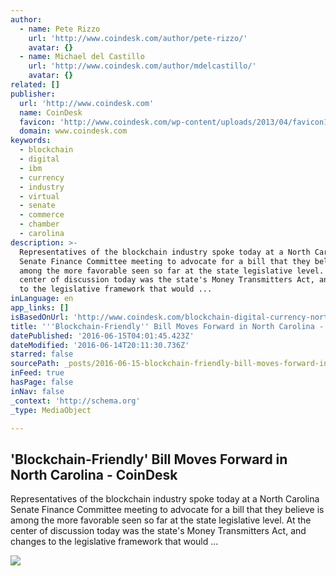 ```yaml
---
author:
  - name: Pete Rizzo
    url: 'http://www.coindesk.com/author/pete-rizzo/'
    avatar: {}
  - name: Michael del Castillo
    url: 'http://www.coindesk.com/author/mdelcastillo/'
    avatar: {}
related: []
publisher:
  url: 'http://www.coindesk.com'
  name: CoinDesk
  favicon: 'http://www.coindesk.com/wp-content/uploads/2013/04/favicon1.ico?4d1c37'
  domain: www.coindesk.com
keywords:
  - blockchain
  - digital
  - ibm
  - currency
  - industry
  - virtual
  - senate
  - commerce
  - chamber
  - carolina
description: >-
  Representatives of the blockchain industry spoke today at a North Carolina
  Senate Finance Committee meeting to advocate for a bill that they believe is
  among the more favorable seen so far at the state legislative level. At the
  center of discussion today was the state's Money Transmitters Act, and changes
  to the legislative framework that would ...
inLanguage: en
app_links: []
isBasedOnUrl: 'http://www.coindesk.com/blockchain-digital-currency-north-carolina-bill/'
title: '''Blockchain-Friendly'' Bill Moves Forward in North Carolina - CoinDesk'
datePublished: '2016-06-15T04:01:45.423Z'
dateModified: '2016-06-14T20:11:30.736Z'
starred: false
sourcePath: _posts/2016-06-15-blockchain-friendly-bill-moves-forward-in-north-carolina-.md
inFeed: true
hasPage: false
inNav: false
_context: 'http://schema.org'
_type: MediaObject

---
```

<article style=""><h1>'Blockchain-Friendly' Bill Moves Forward in North Carolina - CoinDesk</h1><p>Representatives of the blockchain industry spoke today at a North Carolina Senate Finance Committee meeting to advocate for a bill that they believe is among the more favorable seen so far at the state legislative level. At the center of discussion today was the state's Money Transmitters Act, and changes to the legislative framework that would ...</p><img src="http://media.coindesk.com/2014/07/coindesk-logo.png" /></article>